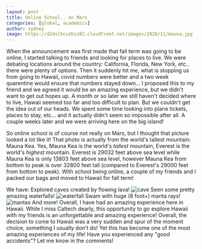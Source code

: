 ```yaml
---
layout: post
title: Online School.. on Mars
categories: [global, academics]
author: sydney
image: https://d24slhcvzhzz82.cloudfront.net/images/2020/11/mauna.jpg
---
```


When the announcement was first made that fall term was going to be online, I started talking to friends and looking for places to live. We were debating locations around the country: California, Florida, New York, etc.. there were plenty of options. Then it suddenly hit me, what is stopping us from going to Hawaii, covid numbers were better and a two week quarentine would ensure that numbers stayed down... I proposed this to my friend and we agreed it would be an amazing experience, but we didn't want to get out hopes up. A month or so later we still haven't decided where to live, Hawaii seemed too far and too difficult to plan. But we couldn't get the idea out of our heads. We spent some time looking into plane tickets, places to stay, etc... and it actually didn't seem so impossible after all. A couple weeks later and we were arriving here on the big island!

So online school is of course not really on Mars, but I thought that picture looked a lot like it! That photo is actually from the world's tallest mountain: Mauna Kea. Yes, Mauna Kea is the world's *tallest* mountain, Everest is the world's *highest* mountain. Everest is 29032 feet above sea level while Mauna Kea is only 13803 feet above sea level, however Mauna Kea from bottom to peak is over 32800 feet tall (compared to Everest's 29000 feet from bottom to peak). With school being online, a couple of my friends and I packed our bags and moved to Hawaii for fall term! 

We have:
Explored caves created by flowing lava!
![cave](https://d24slhcvzhzz82.cloudfront.net/images/2020/11/cave.jpg)
Seen some pretty amazing waterfalls!
![waterfall](https://d24slhcvzhzz82.cloudfront.net/images/2020/11/waterfall.jpg)
Swam with huge (8 foot+) manta rays!
![mantas](https://d24slhcvzhzz82.cloudfront.net/images/2020/11/mantas.jpg)
And more! Overall, I have had an amazing experience here in Hawaii. 
While I miss Caltech dearly, this opportunity to go explore Hawaii with my friends is an unforgettable and amazing experience!
Overall, the decision to come to Hawaii was a very sudden and spur of the moment choice, something I usually don't do! Yet this has become one of the most amazing experiences of my life! Have you experienced any "good accidents"? Let me know in the comments!
